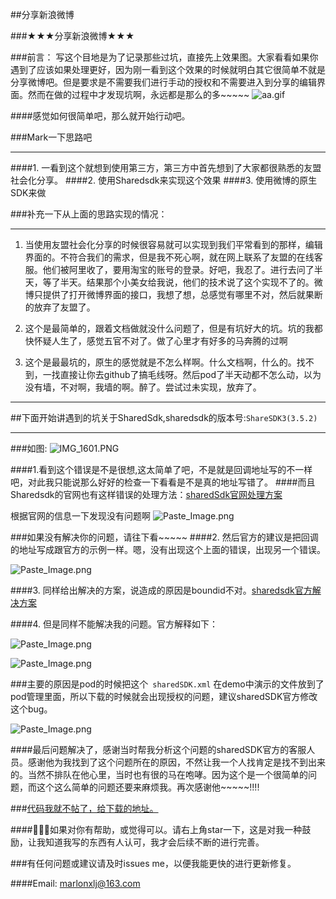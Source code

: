 ##分享新浪微博

###★★★分享新浪微博★★★

###前言：
写这个目地是为了记录那些过坑，直接先上效果图。大家看看如果你遇到了应该如果处理更好，因为刚一看到这个效果的时候就明白其它很简单不就是分享微博吧。但是要求是不需要我们进行手动的授权和不需要进入到分享的编辑界面。然而在做的过程中才发现坑啊，永远都是那么的多~~~~~
![aa.gif](http://upload-images.jianshu.io/upload_images/1819746-5bc31b490fa61996.gif?imageMogr2/auto-orient/strip)

####感觉如何很简单吧，那么就开始行动吧。

###Mark一下思路吧
***
####1. 一看到这个就想到使用第三方，第三方中首先想到了大家都很熟悉的友盟社会化分享。
####2. 使用Sharedsdk来实现这个效果
####3. 使用微博的原生SDK来做

###补充一下从上面的思路实现的情况：
***
1. 当使用友盟社会化分享的时候很容易就可以实现到我们平常看到的那样，编辑界面的。不符合我们的需求，但是我不死心啊，就在网上联系了友盟的在线客服。他们被阿里收了，要用淘宝的账号的登录。好吧，我忍了。进行去问了半天，等了半天。结果那个小美女给我说，他们的技术说了这个实现不了的。微博只提供了打开微博界面的接口，我想了想，总感觉有哪里不对，然后就果断的放弃了友盟了。

2. 这个是最简单的，跟着文档做就没什么问题了，但是有坑好大的坑。坑的我都快怀疑人生了，感觉五官不对了。做了心里才有好多的马奔腾的过啊

3. 这个是最最坑的，原生的感觉就是不怎么样啊。什么文档啊，什么的。找不到，一找直接让你去github了搞毛线呀。然后pod了半天动都不怎么动，以为没有墙，不对啊，我墙的啊。醉了。尝试过未实现，放弃了。

***
##下面开始讲遇到的坑关于SharedSdk,sharedsdk的版本号:`ShareSDK3(3.5.2)`
***
###如图:
![IMG_1601.PNG](http://upload-images.jianshu.io/upload_images/1819746-dd128b903b5167b7.PNG?imageMogr2/auto-orient/strip%7CimageView2/2/w/1240)

####1.看到这个错误是不是很想,这太简单了吧，不是就是回调地址写的不一样吧，对此我只能说那么好好的检查一下看看是不是真的地址写错了。
####而且Sharedsdk的官网也有这样错误的处理方法：[sharedSdk官网处理方案](http://bbs.mob.com/forum.php?mod=viewthread&tid=50)

根据官网的信息一下发现没有问题啊
![Paste_Image.png](http://upload-images.jianshu.io/upload_images/1819746-fa3252af7cd0e429.png?imageMogr2/auto-orient/strip%7CimageView2/2/w/1240)

###如果没有解决你的问题，请往下看~~~~~
####2. 然后官方的建议是把回调的地址写成跟官方的示例一样。嗯，没有出现这个上面的错误，出现另一个错误。

![Paste_Image.png](http://upload-images.jianshu.io/upload_images/1819746-77f352d3d028b868.png?imageMogr2/auto-orient/strip%7CimageView2/2/w/1240)

####3. 同样给出解决的方案，说造成的原因是boundid不对。[sharedsdk官方解决方案](http://bbs.mob.com/forum.php?mod=viewthread&tid=19633&extra=page%3D2)

####4. 但是同样不能解决我的问题。官方解释如下：

![Paste_Image.png](http://upload-images.jianshu.io/upload_images/1819746-bafd605d25231e48.png?imageMogr2/auto-orient/strip%7CimageView2/2/w/1240)

![Paste_Image.png](http://upload-images.jianshu.io/upload_images/1819746-4a01654f205209fe.png?imageMogr2/auto-orient/strip%7CimageView2/2/w/1240)

###主要的原因是pod的时候把这个` sharedSDK.xml` 在demo中演示的文件放到了pod管理里面，所以下载的时候就会出现授权的问题，建议sharedSDK官方修改这个bug。

![Paste_Image.png](http://upload-images.jianshu.io/upload_images/1819746-31b82c24345b00d0.png?imageMogr2/auto-orient/strip%7CimageView2/2/w/1240)

####最后问题解决了，感谢当时帮我分析这个问题的sharedSDK官方的客服人员。感谢他为我找到了这个问题所在的原因，不然让我一个人找肯定是找不到出来的。当然不排队在他心里，当时也有很的马在咆哮。因为这个是一个很简单的问题，而这个这么简单的问题还要来麻烦我。再次感谢他~~~~~!!!!

###[代码我就不帖了，给下载的地址。](https://github.com/marlonxlj/shareSDK.git)

####🐼🐶🐶如果对你有帮助，或觉得可以。请右上角star一下，这是对我一种鼓励，让我知道我写的东西有人认可，我才会后续不断的进行完善。

###有任何问题或建议请及时issues me，以便我能更快的进行更新修复。

####Email: marlonxlj@163.com